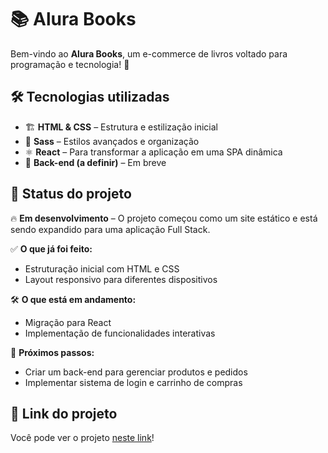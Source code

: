 # 📚 Alura Books  

Bem-vindo ao **Alura Books**, um e-commerce de livros voltado para programação e tecnologia! 🚀  

## 🛠️ Tecnologias utilizadas  

- 🏗️ **HTML & CSS** – Estrutura e estilização inicial  
- 🎨 **Sass** – Estilos avançados e organização  
- ⚛️ **React** – Para transformar a aplicação em uma SPA dinâmica  
- 🔧 **Back-end (a definir)** – Em breve  

## 📌 Status do projeto  

🔥 **Em desenvolvimento** – O projeto começou como um site estático e está sendo expandido para uma aplicação Full Stack.  

✅ **O que já foi feito:**  
- Estruturação inicial com HTML e CSS  
- Layout responsivo para diferentes dispositivos  

🛠️ **O que está em andamento:**  
- Migração para React  
- Implementação de funcionalidades interativas  

📌 **Próximos passos:**  
- Criar um back-end para gerenciar produtos e pedidos  
- Implementar sistema de login e carrinho de compras  

## 🚀 Link do projeto
Você pode ver o projeto [neste link](https://alurabooks-zeta-flame.vercel.app/)!
